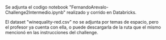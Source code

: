 Se adjunta el codigo notebook "FernandoArevalo-Challenge2Intermedio.ipynb" realizado y corrido en Databricks.

El dataset "winequality-red.csv" no se adjunta por temas de espacio, pero el profesor ya cuenta con ella, o puede descargarla de la ruta que el mismo mencionó en las instrucciones del challenge.

